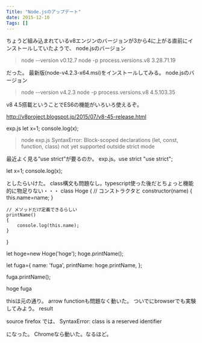 ```yaml
---
Title: "Node.jsのアップデート"
date: 2015-12-10
Tags: []
---
```


ちょうど組み込まれているv8エンジンのバージョンが3から4に上がる直前にインストールしていたようで、
node.jsのバージョン
> node --version
v0.12.7
> node -p process.versions.v8
3.28.71.19

だった。
最新版(node-v4.2.3-x64.msi)をインストールしてみる。
node.jsのバージョン
> node --version
v4.2.3
> node -p process.versions.v8
4.5.103.35

v8 4.5搭載ということでES6の機能がいろいろ使えるぞ。

http://v8project.blogspot.jp/2015/07/v8-45-release.html

exp.js
let x=1;
console.log(x);

> node exp.js
SyntaxError: Block-scoped declarations (let, const, function, class) not yet supported outside strict mode

最近よく見る”use strict”が要るのか。
exp.js。use strict
"use strict";

let x=1;
console.log(x);

としたらいけた。
class構文も問題なし。typescript使った後だとちょっと機能的に物足りない・・・
class Hoge
{
    // コンストラクタと
    constructor(name)
    {
        this.name=name;
    }

    // メソッドだけ定義できるらしい
    printName()
    {
        console.log(this.name);
    }
}

let hoge=new Hoge('hoge');
hoge.printName();

let fuga={
    name: 'fuga',
    printName: hoge.printName,
};

fuga.printName();

hoge
fuga

thisは元の通り。
arrow functionも問題なく動いた。
ついでにbrowserでも実験してみよう。
result

source
firefox では、
SyntaxError: class is a reserved identifier

になった。
Chromeなら動いた。なるほど。
